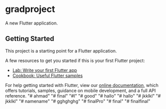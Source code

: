 # gradproject

A new Flutter application.

## Getting Started

This project is a starting point for a Flutter application.

A few resources to get you started if this is your first Flutter project:

- [Lab: Write your first Flutter app](https://flutter.dev/docs/get-started/codelab)
- [Cookbook: Useful Flutter samples](https://flutter.dev/docs/cookbook)

For help getting started with Flutter, view our
[online documentation](https://flutter.dev/docs), which offers tutorials,
samples, guidance on mobile development, and a full API reference.
"# ahmad" 
"# final" 
"#l" 
"# good" 
"# hallo" 
"# hallo" 
"# jkklkl" 
"# jkklkl" 
"# namename" 
"# gghghghg" 
"# finalPro" 
"# final" 
"# finalfinal" 
